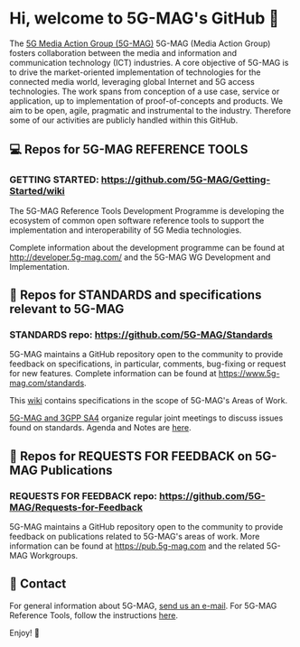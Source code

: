 # Hi, welcome to 5G-MAG's GitHub 👋

The [5G Media Action Group (5G-MAG)](https://www.5g-mag.com) 5G-MAG (Media Action Group) fosters collaboration between the media and information and communication technology (ICT) industries. A core objective of 5G-MAG is to drive the market-oriented implementation of technologies for the connected media world, leveraging global Internet and 5G access technologies. The work spans from conception of a use case, service or application, up to implementation of proof-of-concepts and products. We aim to be open, agile, pragmatic and instrumental to the industry. Therefore some of our activities are publicly handled within this GitHub.

## 💻 Repos for 5G-MAG REFERENCE TOOLS
### GETTING STARTED: https://github.com/5G-MAG/Getting-Started/wiki
The 5G-MAG Reference Tools Development Programme is developing the ecosystem of common open software reference tools to support the implementation and interoperability of 5G Media technologies.

Complete information about the development programme can be found at http://developer.5g-mag.com/ and the 5G-MAG WG Development and Implementation.

## 🔧 Repos for STANDARDS and specifications relevant to 5G-MAG 
### STANDARDS repo: https://github.com/5G-MAG/Standards
5G-MAG maintains a GitHub repository open to the community to provide feedback on specifications, in particular, comments, bug-fixing or request for new features. Complete information can be found at https://www.5g-mag.com/standards.

This [wiki](https://github.com/5G-MAG/Standards/wiki) contains specifications in the scope of 5G-MAG's Areas of Work.

[5G-MAG and 3GPP SA4](https://www.5g-mag.com/post/12-01-23-5g-mag-xchange-with-3gpp-sa4) organize regular joint meetings to discuss issues found on standards. Agenda and Notes are [here](https://github.com/5G-MAG/Standards/wiki/3GPP-SA4-XCHANGE---Notes).

## 📢 Repos for REQUESTS FOR FEEDBACK on 5G-MAG Publications 
### REQUESTS FOR FEEDBACK repo: https://github.com/5G-MAG/Requests-for-Feedback
5G-MAG maintains a GitHub repository open to the community to provide feedback on publications related to 5G-MAG's areas of work.
More information can be found at https://pub.5g-mag.com and the related 5G-MAG Workgroups.

## 📧 Contact
For general information about 5G-MAG, [send us an e-mail](mailto:info@5g-mag.com). For 5G-MAG Reference Tools, follow the instructions [here](https://www.5g-mag.com/community).

Enjoy! 💪
